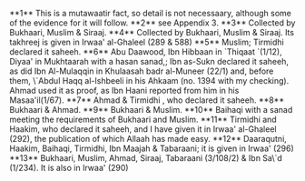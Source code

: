 \*\*1\*\* This is a mutawaatir fact, so detail is not necessaary,
although some of the evidence for it will follow. \*\*2\*\* see Appendix
3. \*\*3\*\* Collected by Bukhaari, Muslim & Siraaj. \*\*4\*\* Collected
by Bukhaari, Muslim & Siraaj. Its takhreej is given in Irwaa' al-Ghaleel
(289 & 588) \*\*5\*\* Muslim; Tirmidhi declared it saheeh. \*\*6\*\* Abu
Daawood, Ibn Hibbaan in \`Thiqaat \`(1/12), Diyaa' in Mukhtaarah with a
hasan sanad,; Ibn as-Sukn declared it saheeh, as did Ibn Al-Mulaqqin in
Khulaasah badr al-Muneer (22/1) and, before them, \\\`Abdul Haqq
al-Ishbeeli in his Ahkaam (no. 1394 with my checking). Ahmad used it as
proof, as Ibn Haani reported from him in his Masaa'il(1/67). \*\*7\*\*
Ahmad & Tirmidhi , who declared it saheeh. \*\*8\*\* Bukhaari & Ahmad.
\*\*9\*\* Bukhaari & Muslim. \*\*10\*\* Baihaqi with a sanad meeting the
requirements of Bukhaari and Muslim. \*\*11\*\* Tirmidhi and Haakim, who
declared it saheeh, and I have given it in Irwaa' al-Ghaleel (292), the
publication of which Allaah has made easy. \*\*12\*\* Daaraqutni,
Haakim, Baihaqi, Tirmidhi, Ibn Maajah & Tabaraani; it is given in Irwaa'
(296) \*\*13\*\* Bukhaari, Muslim, Ahmad, Siraaj, Tabaraani (3/108/2) &
Ibn Sa\\\`d (1/234). It is also in Irwaa' (290)
